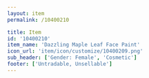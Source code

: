 ```yaml
---
layout: item
permalink: /10400210

title: Item
id: '10400210'
item_name: 'Dazzling Maple Leaf Face Paint'
icon_url: 'item/icon/customize/10400209.png'
sub_header: ['Gender: Female', 'Cosmetic']
footer: ['Untradable, Unsellable']
---
```

